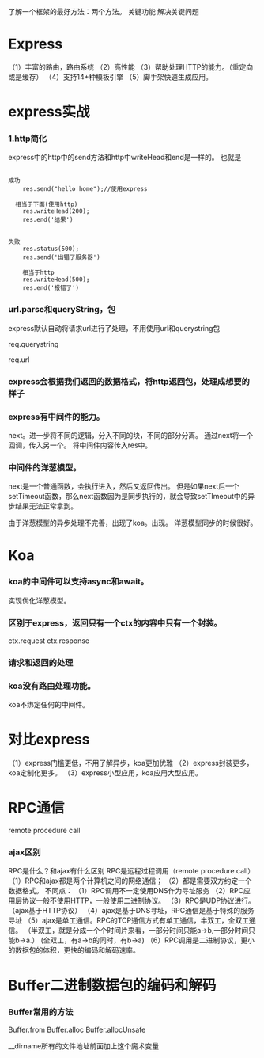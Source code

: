了解一个框架的最好方法：两个方法。
关键功能
解决关键问题


# Express

（1）丰富的路由，路由系统
（2）高性能
（3）帮助处理HTTP的能力。（重定向或是缓存）
（4）支持14+种模板引擎
（5）脚手架快速生成应用。


# express实战

### 1.http简化
express中的http中的send方法和http中writeHead和end是一样的。
也就是
~~~

成功
    res.send("hello home");//使用express

  相当于下面(使用http)
    res.writeHead(200);
    res.end('结果')


失败
    res.status(500);
    res.send('出错了服务器')

    相当于http
    res.writeHead(500);
    res.end('报错了')
~~~

### url.parse和queryString，包
express默认自动将请求url进行了处理，不用使用url和querystring包

req.querystring

req.url

### express会根据我们返回的数据格式，将http返回包，处理成想要的样子


### express有中间件的能力。

next。进一步将不同的逻辑，分入不同的块，不同的部分分离。
通过next将一个回调，传入另一个。
将中间件内容传入res中。

### 中间件的洋葱模型。
next是一个普通函数，会执行进入，然后又返回传出。
但是如果next后一个setTimeout函数，那么next函数因为是同步执行的，就会导致setTImeout中的异步结果无法正常拿到。

由于洋葱模型的异步处理不完善，出现了koa。出现。
洋葱模型同步的时候很好。

# Koa
### koa的中间件可以支持async和await。

实现优化洋葱模型。

### 区别于express，返回只有一个ctx的内容中只有一个封装。
ctx.request
ctx.response

### 请求和返回的处理

### koa没有路由处理功能。
koa不绑定任何的中间件。



# 对比express

（1）express门槛更低，不用了解异步，koa更加优雅
（2）express封装更多，koa定制化更多。
（3）express小型应用，koa应用大型应用。


# RPC通信

remote  procedure call

### ajax区别

RPC是什么？和ajax有什么区别
RPC是远程过程调用（remote  procedure  call）
（1）RPC和ajax都是两个计算机之间的网络通信；
（2）都是需要双方约定一个数据格式。
不同点：
（1）RPC调用不一定使用DNS作为寻址服务
（2）RPC应用层协议一般不使用HTTP，一般使用二进制协议。
（3）RPC是UDP协议进行。（ajax基于HTTP协议）
（4）ajax是基于DNS寻址，RPC通信是基于特殊的服务寻址
（5）ajax是单工通信。RPC的TCP通信方式有单工通信，半双工，全双工通信。
（半双工，就是分成一个个时间片来看，一部分时间只能a->b,一部分时间只能b->a.）
(全双工，有a->b的同时，有b->a)
（6）RPC调用是二进制协议，更小的数据包的体积，更快的编码和解码速率。


# Buffer二进制数据包的编码和解码
### Buffer常用的方法
Buffer.from
Buffer.alloc
Buffer.allocUnsafe

__dirname所有的文件地址前面加上这个魔术变量